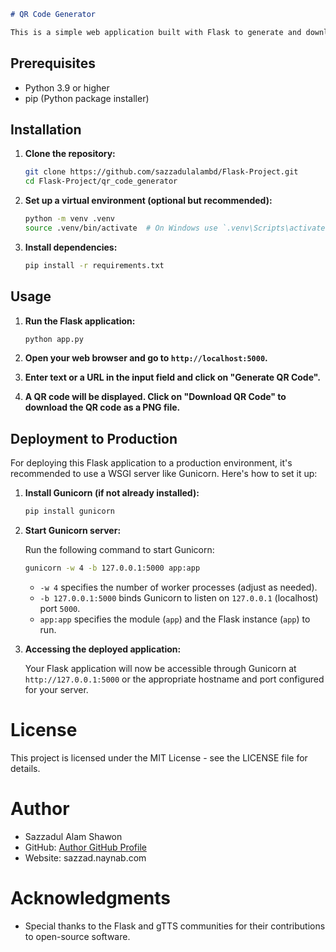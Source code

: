 

```markdown
# QR Code Generator

This is a simple web application built with Flask to generate and download QR codes based on user input.
```

## Prerequisites

- Python 3.9 or higher
- pip (Python package installer)

## Installation


1. **Clone the repository:**

   ```bash
   git clone https://github.com/sazzadulalambd/Flask-Project.git
   cd Flask-Project/qr_code_generator
   ```

2. **Set up a virtual environment (optional but recommended):**

   ```bash
   python -m venv .venv
   source .venv/bin/activate  # On Windows use `.venv\Scripts\activate`
   ```

3. **Install dependencies:**

   ```bash
   pip install -r requirements.txt
   ```

## Usage

1. **Run the Flask application:**

   ```bash
   python app.py
   ```

2. **Open your web browser and go to `http://localhost:5000`.**

3. **Enter text or a URL in the input field and click on "Generate QR Code".**

4. **A QR code will be displayed. Click on "Download QR Code" to download the QR code as a PNG file.**

## Deployment to Production

For deploying this Flask application to a production environment, it's recommended to use a WSGI server like Gunicorn. Here's how to set it up:

1. **Install Gunicorn (if not already installed):**

   ```bash
   pip install gunicorn
   ```

2. **Start Gunicorn server:**

   Run the following command to start Gunicorn:

   ```bash
   gunicorn -w 4 -b 127.0.0.1:5000 app:app
   ```

   - `-w 4` specifies the number of worker processes (adjust as needed).
   - `-b 127.0.0.1:5000` binds Gunicorn to listen on `127.0.0.1` (localhost) port `5000`.
   - `app:app` specifies the module (`app`) and the Flask instance (`app`) to run.

3. **Accessing the deployed application:**

   Your Flask application will now be accessible through Gunicorn at `http://127.0.0.1:5000` or the appropriate hostname and port configured for your server.

# License

This project is licensed under the MIT License - see the LICENSE file for details.

# Author

- Sazzadul Alam Shawon
- GitHub: [Author GitHub Profile](https://github.com/sazzadulalambd)
- Website: sazzad.naynab.com

# Acknowledgments

- Special thanks to the Flask and gTTS communities for their contributions to open-source software.
